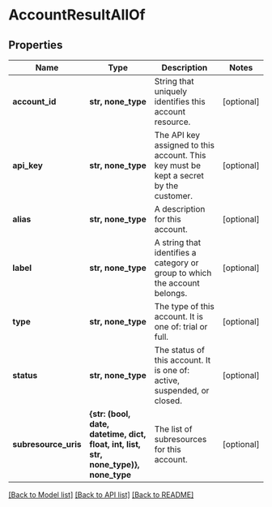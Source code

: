 # AccountResultAllOf

## Properties
Name | Type | Description | Notes
------------ | ------------- | ------------- | -------------
**account_id** | **str, none_type** | String that uniquely identifies this account resource. | [optional] 
**api_key** | **str, none_type** | The API key assigned to this account. This key must be kept a secret by the customer. | [optional] 
**alias** | **str, none_type** | A description for this account. | [optional] 
**label** | **str, none_type** | A string that identifies a category or group to which the account belongs. | [optional] 
**type** | **str, none_type** | The type of this account. It is one of: trial or full. | [optional] 
**status** | **str, none_type** | The status of this account. It is one of: active, suspended, or closed. | [optional] 
**subresource_uris** | **{str: (bool, date, datetime, dict, float, int, list, str, none_type)}, none_type** | The list of subresources for this account. | [optional] 

[[Back to Model list]](../README.md#documentation-for-models) [[Back to API list]](../README.md#documentation-for-api-endpoints) [[Back to README]](../README.md)


